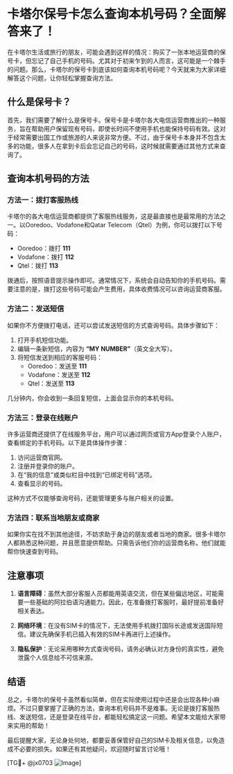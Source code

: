 # 卡塔尔保号卡怎么查询本机号码？全面解答来了！

在卡塔尔生活或旅行的朋友，可能会遇到这样的情况：购买了一张本地运营商的保号卡，但忘记了自己手机的号码。尤其对于初来乍到的人而言，这可能是一个棘手的问题。那么，卡塔尔的保号卡到底该如何查询本机号码呢？今天就来为大家详细解答这个问题，让你轻松掌握查询方法。

## 什么是保号卡？

首先，我们需要了解什么是保号卡。保号卡是卡塔尔各大电信运营商推出的一种服务，旨在帮助用户保留现有号码，即使长时间不使用手机也能保持号码有效。这对于经常需要出国工作或旅游的人来说非常方便。不过，由于保号卡本身并不包含太多的功能，很多人在拿到卡后会忘记自己的号码，这时候就需要通过其他方式来查询了。

## 查询本机号码的方法

### 方法一：拨打客服热线
卡塔尔的各大电信运营商都提供了客服热线服务，这是最直接也是最常用的方法之一。以Ooredoo、Vodafone和Qatar Telecom（Qtel）为例，你可以拨打以下号码：

- Ooredoo：拨打 **111**
- Vodafone：拨打 **112**
- Qtel：拨打 **113**

拨通后，按照语音提示操作即可。通常情况下，系统会自动告知你的手机号码。需要注意的是，拨打这些号码可能会产生费用，具体收费情况可以咨询运营商客服。

### 方法二：发送短信
如果你不方便拨打电话，还可以尝试发送短信的方式查询号码。具体步骤如下：

1. 打开手机短信功能。
2. 编辑一条新短信，内容为 **“MY NUMBER”**（英文全大写）。
3. 将短信发送到相应的客服号码：
   - Ooredoo：发送至 **111**
   - Vodafone：发送至 **112**
   - Qtel：发送至 **113**

几分钟内，你会收到一条回复短信，上面会显示你的本机号码。

### 方法三：登录在线账户
许多运营商还提供了在线服务平台，用户可以通过网页或官方App登录个人账户，查看绑定的手机号码。以下是具体操作步骤：

1. 访问运营商官网。
2. 注册并登录你的账户。
3. 在“我的信息”或类似栏目中找到“已绑定号码”选项。
4. 查看显示的号码。

这种方式不仅能够查询号码，还能管理更多与账户相关的设置。

### 方法四：联系当地朋友或商家
如果你实在找不到其他途径，不妨求助于身边的朋友或者当地的商家。很多卡塔尔人都熟悉这种问题，并且愿意提供帮助。只需告诉他们你的运营商名称，他们就能帮你快速查到号码。

## 注意事项

1. **语言障碍**：虽然大部分客服人员都能用英语交流，但在某些偏远地区，可能需要一些基础的阿拉伯语沟通能力。因此，在准备拨打客服时，最好提前准备好相关表达。
   
2. **网络环境**：在没有SIM卡的情况下，无法使用手机拨打国际长途或发送国际短信。建议先确保手机已插入有效的SIM卡再进行上述操作。

3. **隐私保护**：无论采用哪种方式查询号码，请务必确认对方身份的真实性，避免泄露个人信息给不可信来源。

## 结语

总之，卡塔尔的保号卡虽然看似简单，但在实际使用过程中还是会出现各种小麻烦。不过只要掌握了正确的方法，查询本机号码并不是难事。无论是拨打客服热线、发送短信，还是登录在线平台，都能轻松搞定这一问题。希望本文能给大家带来实用的帮助！

最后提醒大家，无论身处何地，都要妥善保管好自己的SIM卡及相关信息，以免造成不必要的损失。如果还有其他疑问，欢迎随时留言讨论哦！

[TG💪+ @jx0703 ![Image](https://github.com/user-attachments/assets/dbca1d08-cadb-493c-b0ec-ad6f7a83f270)]